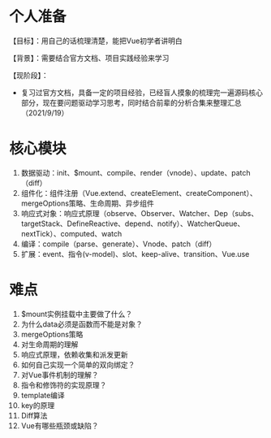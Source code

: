 # 个人准备

【目标】：用自己的话梳理清楚，能把Vue初学者讲明白

【背景】：需要结合官方文档、项目实践经验来学习

【现阶段】：

- 复习过官方文档，具备一定的项目经验，已经盲人摸象的梳理完一遍源码核心部分，现在要问题驱动学习思考，同时结合前辈的分析合集来整理汇总（2021/9/19）

# 核心模块

1. 数据驱动：init、$mount、compile、render（vnode）、update、patch（diff）
2. 组件化：组件注册（Vue.extend、createElement、createComponent）、mergeOptions策略、生命周期、异步组件
3. 响应式对象：响应式原理（observe、Observer、Watcher、Dep（subs、targetStack、DefineReactive、depend、notify）、WatcherQueue、nextTick）、computed、watch
4. 编译：compile（parse、generate）、Vnode、patch（diff）
5. 扩展：event、指令(v-model)、slot、keep-alive、transition、Vue.use



# 难点

1. $mount实例挂载中主要做了什么？
2. 为什么data必须是函数而不能是对象？
3. mergeOptions策略
4. 对生命周期的理解
5. 响应式原理，依赖收集和派发更新
6. 如何自己实现一个简单的双向绑定？
7. 对Vue事件机制的理解？
8. 指令和修饰符的实现原理？
9. template编译
10. key的原理
11. Diff算法
12. Vue有哪些瓶颈或缺陷？